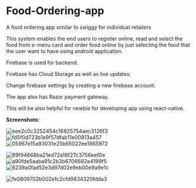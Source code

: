 # Food-Ordering-app
A food ordering app similar to swiggy for individual retailers

This system enables the end users to register online, read and select the food from e-menu card and order food online by just selecting the food that the user want to have using android application.

Firebase is used for backend.

Firebase has Cloud Storage as well as live updates.

Change firebase settings by creating a new firebase account.

The app also has Razor payment gateway.

This will be also helpful for newbie for developing app using react-native.

**Screenshots:**


![eee2c0c3252454c16825754aec3126f3](https://user-images.githubusercontent.com/46017529/92597067-734a9180-f2c4-11ea-8c91-d48b48b12450.jpg)
![fd5f0d723b1e9f57dfab11e00813a457](https://user-images.githubusercontent.com/46017529/92597169-a0973f80-f2c4-11ea-9179-8b96a9b3dd4c.jpg)
![05967e15a93031e25b65022ee1865972](https://user-images.githubusercontent.com/46017529/92597229-b73d9680-f2c4-11ea-996d-c58f41e5dcdb.jpg)


![89f94668ba21ed72a16f27c3756eef0e](https://user-images.githubusercontent.com/46017529/92597279-ca506680-f2c4-11ea-8cb0-5cc79984b439.jpg)
![a90fde5aaba91c2b3b6706682e4199f5](https://user-images.githubusercontent.com/46017529/92597323-dc320980-f2c4-11ea-8a6d-c2208c31b3d4.jpg)
![6239a0fad52e3d97d02e9eb00e9a9e1c](https://user-images.githubusercontent.com/46017529/92597378-ef44d980-f2c4-11ea-9f45-6d8fe68ddf5b.jpg)


![fe0809702b002efc2cfd9834320fdda3](https://user-images.githubusercontent.com/46017529/92597417-fc61c880-f2c4-11ea-9078-327ff4b12c1d.jpg)







